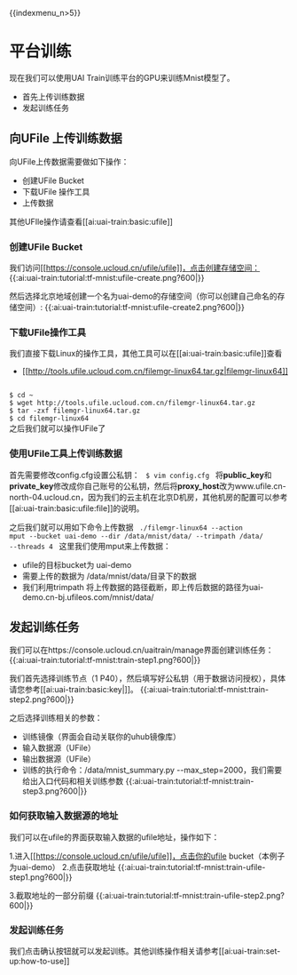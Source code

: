 {{indexmenu_n>5}}

# 平台训练
现在我们可以使用UAI Train训练平台的GPU来训练Mnist模型了。

  * 首先上传训练数据
  * 发起训练任务

## 向UFile 上传训练数据
向UFile上传数据需要做如下操作：

  * 创建UFile Bucket
  * 下载UFile 操作工具
  * 上传数据

其他UFIle操作请查看[[ai:uai-train:basic:ufile]]

### 创建UFile Bucket
我们访问[[https://console.ucloud.cn/ufile/ufile]]，点击创建存储空间：
{{:ai:uai-train:tutorial:tf-mnist:ufile-create.png?600|}}

然后选择北京地域创建一个名为uai-demo的存储空间（你可以创建自己命名的存储空间）: 
{{:ai:uai-train:tutorial:tf-mnist:ufile-create2.png?600|}}

### 下载UFile操作工具
我们直接下载Linux的操作工具，其他工具可以在[[ai:uai-train:basic:ufile]]查看

  *  [[http://tools.ufile.ucloud.com.cn/filemgr-linux64.tar.gz|filemgr-linux64]]

<code>
$ cd ~
$ wget http://tools.ufile.ucloud.com.cn/filemgr-linux64.tar.gz
$ tar -zxf filemgr-linux64.tar.gz
$ cd filemgr-linux64
</code>
之后我们就可以操作UFile了

### 使用UFile工具上传训练数据
首先需要修改config.cfg设置公私钥：
<code>
$ vim config.cfg
</code>
将**public\_key**和**private\_key**修改成你自己账号的公私钥，然后将**proxy\_host**改为www.ufile.cn-north-04.ucloud.cn，因为我们的云主机在北京D机房，其他机房的配置可以参考[[ai:uai-train:basic:ufile:file]]的说明。

之后我们就可以用如下命令上传数据
<code>
./filemgr-linux64 --action mput --bucket uai-demo --dir /data/mnist/data/  --trimpath /data/ --threads 4
</code>
这里我们使用mput来上传数据：
  * ufile的目标bucket为 uai-demo
  * 需要上传的数据为 /data/mnist/data/目录下的数据
  * 我们利用trimpath 将上传数据的路径截断，即上传后数据的路径为uai-demo.cn-bj.ufileos.com/mnist/data/

## 发起训练任务
我们可以在https://console.ucloud.cn/uaitrain/manage界面创建训练任务：
{{:ai:uai-train:tutorial:tf-mnist:train-step1.png?600|}}

我们首先选择训练节点（1 P40），然后填写好公私钥（用于数据访问授权），具体请您参考[[ai:uai-train:basic:key|]]。
{{:ai:uai-train:tutorial:tf-mnist:train-step2.png?600|}}

之后选择训练相关的参数：
  * 训练镜像（界面会自动关联你的uhub镜像库）
  * 输入数据源（UFile）
  * 输出数据源（UFile）
  * 训练的执行命令：/data/mnist\_summary.py \-\-max\_step=2000，我们需要给出入口代码和相关训练参数
{{:ai:uai-train:tutorial:tf-mnist:train-step3.png?600|}}

### 如何获取输入数据源的地址
我们可以在ufile的界面获取输入数据的ufile地址，操作如下：

1.进入[[https://console.ucloud.cn/ufile/ufile]]，点击你的ufile bucket（本例子为uai-demo）
2.点击获取地址 
{{:ai:uai-train:tutorial:tf-mnist:train-ufile-step1.png?600|}}

3.截取地址的一部分前缀 
{{:ai:uai-train:tutorial:tf-mnist:train-ufile-step2.png?600|}}

### 发起训练任务
我们点击确认按钮就可以发起训练。其他训练操作相关请参考[[ai:uai-train:set-up:how-to-use]]

